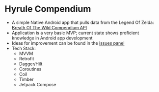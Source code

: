 # Hyrule Compendium
* A simple Native Android app that pulls data from the Legend Of Zelda: [Breath Of The Wild Compendium API](https://gadhagod.github.io/Hyrule-Compendium-API/#/)
* Application is a very basic MVP; current state shows proficient knowledge in Android app development
* Ideas for improvement can be found in the [issues panel](https://github.com/tylerdevv666/hyrule-compendium/issues)
* Tech Stack:
    * MVVM
    * Retrofit
    * Dagger/Hilt
    * Coroutines
    * Coil
    * Timber
    * Jetpack Compose
